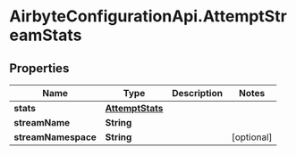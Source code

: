 # AirbyteConfigurationApi.AttemptStreamStats

## Properties

Name | Type | Description | Notes
------------ | ------------- | ------------- | -------------
**stats** | [**AttemptStats**](AttemptStats.md) |  | 
**streamName** | **String** |  | 
**streamNamespace** | **String** |  | [optional] 


